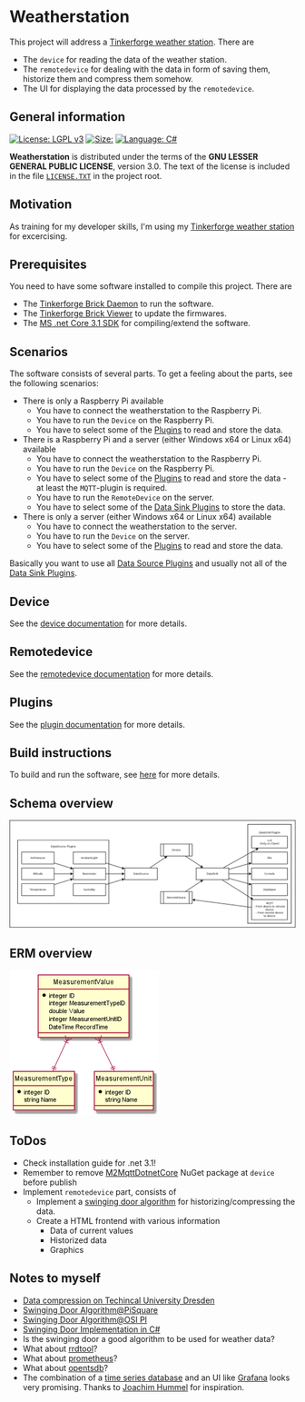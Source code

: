 # Weatherstation

This project will address a [Tinkerforge weather station][TFURL]. There are
  - The `device` for reading the data of the weather station.
  - The `remotedevice` for dealing with the data in form of saving them, historize them and compress them somehow.
  - The UI for displaying the data processed by the `remotedevice`.

## General information

[![License: LGPL v3][lgpl_license_badge]][lgpl_license]
[![Size:][repo_size_badge]][repo_size]
[![Language: C#][csharp_lang_badge]][csharp_lang]

**Weatherstation** is distributed under the terms of the **GNU LESSER GENERAL PUBLIC LICENSE**, version 3.0. The text of the license is included in the file [`LICENSE.TXT`](https://github.com/ThirtySomething/Weatherstation/blob/master/LICENSE.TXT "LGPL-3.0") in the project root.

## Motivation

As training for my developer skills, I'm using my [Tinkerforge weather station][TFURL] for excercising.

## Prerequisites

You need to have some software installed to compile this project. There are

- The [Tinkerforge Brick Daemon][TFBrickDaemon] to run the software.
- The [Tinkerforge Brick Viewer][TFBrickViewer] to update the firmwares.
- The [MS .net Core 3.1 SDK][DotNet31SDK] for compiling/extend the software.

## Scenarios

The software consists of several parts. To get a feeling about the parts, see the following scenarios:

- There is only a Raspberry Pi available
  - You have to connect the weatherstation to the Raspberry Pi.
  - You have to run the `Device` on the Raspberry Pi.
  - You have to select some of the [Plugins](./Plugins/Readme.md) to read and store the data.
- There is a Raspberry Pi and a server (either Windows x64 or Linux x64) available
  - You have to connect the weatherstation to the Raspberry Pi.
  - You have to run the `Device` on the Raspberry Pi.
  - You have to select some of the [Plugins](./Plugins/Readme.md) to read and store the data - at least the `MQTT`-plugin is required.
  - You have to run the `RemoteDevice` on the server.
  - You have to select some of the [Data Sink Plugins](./Plugins/DataSink/Readme.md) to store the data.
- There is only a server (either Windows x64 or Linux x64) available
  - You have to connect the weatherstation to the server.
  - You have to run the `Device` on the server.
  - You have to select some of the [Plugins](./Plugins/Readme.md) to read and store the data.

Basically you want to use all [Data Source Plugins](./Plugins/DataSource/Readme.md) and usually not all of the [Data Sink Plugins](./Plugins/DataSink/Readme.md).

## Device

See the [device documentation](./Device/Readme.md) for more details.

## Remotedevice

See the [remotedevice documentation](./RemoteDevice/Readme.md) for more details.

## Plugins

See the [plugin documentation](./Plugins/Readme.md) for more details.

## Build instructions

To build and run the software, see [here](./Build.md) for more details.

## Schema overview

![Schema overview](./Documentation/Diagram.png)

## ERM overview

![ERM overview](./Documentation/DataModel.png)

## ToDos

- Check installation guide for .net 3.1!
- Remember to remove [M2MqttDotnetCore][NGMQTT] NuGet package at `device` before publish
- Implement `remotedevice` part, consists of
  - Implement a [swinging door algorithm][SDoor] for historizing/compressing the data.
  - Create a HTML frontend with various information
    - Data of current values
    - Historized data
    - Graphics

## Notes to myself
- [Data compression on Techincal University Dresden][TUDresden]
- [Swinging Door Algorithm@PiSquare][SwingingDoorPiSquare]
- [Swinging Door Algorithm@OSI PI][SwingingDoorOsiPi]
- [Swinging Door Implementation in C#][SwingingDoorImpl]
- Is the swinging door a good algorithm to be used for weather data?
- What about [rrdtool]?
- What about [prometheus]?
- What about [opentsdb]?
- The combination of a [time series database][TSDB] and an UI like [Grafana][Grafana] looks very promising. Thanks to [Joachim Hummel][JoHu] for inspiration.

[DotNet31SDK]: https://dotnet.microsoft.com/download/dotnet-core/scripts
[EFCore]: https://github.com/aspnet/EntityFrameworkCore
[Grafana]: https://grafana.com/
[JoHu]: https://blog.unixweb.de/
[NGMQTT]: https://www.nuget.org/packages/M2MqttDotnetCore/
[SDoor]: https://support.industry.siemens.com/cs/document/109739594/komprimierung-von-prozesswertarchiven-mit-dem-swinging-door-algorithmus-in-pcs-7?dti=0&lc=de-WW
[SwingingDoorImpl]: https://www.hackerboard.de/threads/c-gesucht-implementierung-des-swinging-door-algorithmus.50448/
[SwingingDoorOsiPi]: https://osipi.wordpress.com/tag/swinging-door-algorithm/
[SwingingDoorPiSquare]: https://pisquare.osisoft.com/thread/7566
[TFBrickDaemon]: https://www.tinkerforge.com/en/doc/Downloads.html
[TFBrickViewer]: https://www.tinkerforge.com/en/doc/Downloads.html
[TFURL]: https://www.tinkerforge.com/en/shop/kits/starter-kit-weather-station.html
[TSDB]: https://en.wikipedia.org/wiki/Time_series_database
[TUDresden]: http://www.et.tu-dresden.de/ifa/uploads/media/PIV006-Archiv.pdf
[opentsdb]: http://opentsdb.net/
[prometheus]: https://prometheus.io/
[rrdtool]: https://oss.oetiker.ch/rrdtool/

[csharp_lang]: https://en.wikipedia.org/wiki/C_Sharp_(programming_language)
[csharp_lang_badge]: https://img.shields.io/badge/language-CSharp-blue.svg
[lgpl_license]: http://www.gnu.org/licenses/lgpl-3.0
[lgpl_license_badge]: https://img.shields.io/badge/License-LGPL%20v3-blue.svg
[repo_size]: https://github.com/ThirtySomething/Weatherstation
[repo_size_badge]: https://img.shields.io/github/repo-size/ThirtySomething/Weatherstation
